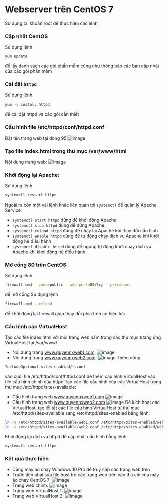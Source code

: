 # Webserver trên CentOS 7
Sử dụng tài khoản root để thực hiện các lệnh
### Cập nhật CentOS
Sử dụng lệnh
```sh
yum update
```
để lấy danh sách các gói phần mềm cũng như thông báo các bản cập nhật của các gói phần mềm

### Cài đặt ```httpd```
Sử dụng lệnh
```sh
yum -y install httpd
```
để cài đặt httpd và các gói cần thiết

### Cấu hình file /etc/httpd/conf/httpd.conf
Đặt tên trang web tại dòng 95
![image](./image/CentOS%201.png)

### Tạo file index.html trong thư mục /var/www/html
Nội dung trang web:
![image](./image/CentOS%202.png)

### Khởi động lại Apache:
Sử dụng lệnh
```sh
systemctl restart httpd
```
Ngoài ra còn một vài lệnh khác liên quan tới ```systemctl``` để quản lý Apache Service:
- ```systemctl start httpd``` dùng để khởi động Apache
- ```systemctl stop httpd``` dùng để dừng Apache
- ```systemctl reload httpd``` đùng để chạy lại Apache khi thay đổi cấu hình
- ```systemctl enable httpd``` dùng để tự động chạy dịch vụ Apache khi khởi động hệ điều hành
- ```systemctl disable httpd``` dùng để ngưng tự động khởi chạy dịch vụ Apache khi khởi động hệ điều hành

### Mở cổng 80 trên CentOS
Sử dụng lệnh
```sh
firewall-cmd --zone=public --add-port=80/tcp --permanent
```
để mở cổng
Sư dụng lệnh
```sh
firewall-cmd --reload
```
để khởi động lại firewall giúp thay đổi phía trên có hiệu lực

### Cấu hình các VirtualHost
Tạo các file index.html với mỗi trang web nằm trong các thư mục tương ứng VirtualHost tại /var/www/
- Nội dung trang www.quyennxweb1.com:
![image](./image/CentOS%205.png)
- Nội dung trang www.quyennxweb2.com:
![image](./image/CentOS%206.png)
Thêm dòng
```sh
IncludeOptional sites-enabled/*.conf
```
vào cuối file /etc/httpd/conf/httpd.conf để thêm cấu hình VirtualHost vào file cấu hình chính của httpd
Tạo các file cấu hình của các VirtualHost trong thư mục /etc/httpd/sites-available:
- Cấu hình trang web www.quyennxweb1.com
![image](./image/CentOS%203.png)
- Cấu hình trang web www.quyennxweb2.com
![image](./image/CentOS%204.png)
Để kích hoạt các VirtualHost, tạo lối tắt các file cấu hình VirtualHost từ thư mục /etc/httpd/sites-available sang /etc/httpd/sites-enabled bằng lệnh:
```sh
ln -s /etc/httpd/sites-available/web1.conf /etc/httpd/sites-enabled/web1.conf
ln -s /etc/httpd/sites-available/web2.conf /etc/httpd/sites-enabled/web2.conf
```
Khởi động lại dịch vụ httpd để cập nhật cấu hình bằng lệnh
```sh
systemctl restart httpd
```

### Kết quả thực hiện
- Dùng máy ảo chạy Windows 10 Pro để truy cập các trang web trên
- Trước tiên phải sửa file host trỏ các trang web trên vào địa chỉ của máy ảo chạy CentOS 7:
![image](./image/CentOS%2010.png)
- Trang web chính:
![image](./image/CentOS%207.png)
- Trang web VirtualHost 1:
![image](./image/CentOS%208.png)
- Trang web VirtualHost 2:
![image](./image/CentOS%209.png)